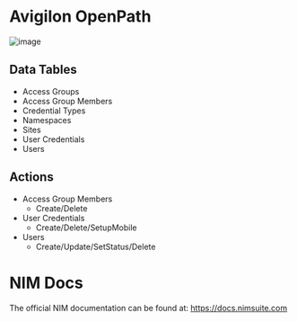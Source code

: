 # Avigilon OpenPath
![image](https://github.com/Tools4ever-NIM/NIM-System-REST-OpenPath/assets/134305269/622a3ea4-73d0-48d0-a3b4-a8c3af6196a4)


## Data Tables
- Access Groups
- Access Group Members
- Credential Types
- Namespaces
- Sites
- User Credentials
- Users

## Actions
- Access Group Members
  - Create/Delete
- User Credentials
  - Create/Delete/SetupMobile
- Users
  - Create/Update/SetStatus/Delete
 
# NIM Docs
The official NIM documentation can be found at: https://docs.nimsuite.com
